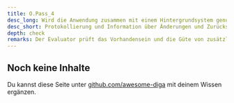 ```yaml
---
title: O.Pass_4
desc_long: Wird die Anwendung zusammen mit einem Hintergrundsystem genutzt, MUSS das Ändern und Zurücksetzen von Passwörtern protokolliert werden. Das Hintergrundsystem SOLL den Nutzer über das Ändern und Zurücksetzen von Passwörtern informieren, dabei MUSS ein separater Kanal genutzt werden.
desc_short: Protokollierung und Information über Änderungen und Zurücksetzen von Passwörtern.
depth: check
remarks: Der Evaluator prüft das Vorhandensein und die Güte von zusätzlichen Informationen zur Protokollierung von Änderungen und dem Zurücksetzen von Passwörtern.
---
```


## Noch keine Inhalte

Du kannst diese Seite unter [github.com/awesome-diga](https://github.com/awesome-diga/tr-faq) mit deinem Wissen ergänzen.
